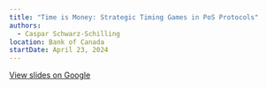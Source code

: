 ```yaml
---
title: "Time is Money: Strategic Timing Games in PoS Protocols"
authors:
  - Caspar Schwarz-Schilling
location: Bank of Canada
startDate: April 23, 2024
---
```


[View slides on Google](https://docs.google.com/presentation/d/1YLl6dNxpU7zfBH7VpKum1CzjLPheMWkpe-mgDEsGCu8/view)
